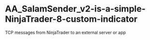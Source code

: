 # AA_SalamSender_v2-is-a-simple-NinjaTrader-8-custom-indicator
TCP messages from NinjaTrader to an external server or app
